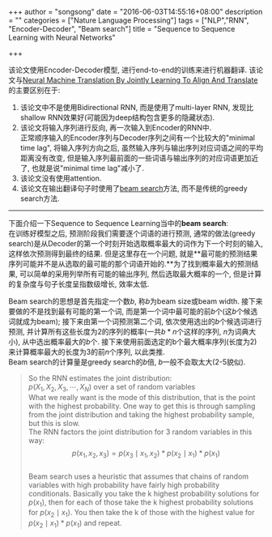 +++
author = "songsong"
date = "2016-06-03T14:55:16+08:00"
description = ""
categories = ["Nature Language Processing"]
tags = ["NLP","RNN", "Encoder-Decoder", "Beam search"]
title = "Sequence to Sequence Learning with Neural Networks"

+++
      

该论文使用Encoder-Decoder模型, 进行end-to-end的训练来进行机器翻译. 该论文与[Neural Machine Translation By Jointly Learning To Align And Translate](http://blog.songru.org/posts/notebook/Neural_Machine_Translation_By_Jointly_Learning_To_Align_And_Translate_NOTE/)的主要区别在于:   

1. 该论文中不是使用Bidirectional RNN, 而是使用了multi-layer RNN, 发现比shallow RNN效果好(可能因为deep结构包含更多的隐藏状态).    
2. 该论文将输入序列进行反向, 再一次输入到Encoder的RNN中.   
正常顺序输入的Encoder序列与Decoder序列之间有一个比较大的"minimal time lag", 将输入序列方向之后, 虽然输入序列与输出序列对应词语之间的平均距离没有改变, 但是输入序列最前面的一些词语与输出序列的对应词语更加近了, 也就是说"minimal time lag"减小了.    
3. 该论文没有使用attention.   
4. 该论文在输出翻译句子时使用了[beam search](https://en.wikipedia.org/wiki/Beam_search)方法, 而不是传统的greedy search方法.   
<!--more-->
________
下面介绍一下Sequence to Sequence Learning当中的**beam search**:       
在训练好模型之后, 预测阶段我们需要逐个词语的进行预测, 通常的做法(greedy search)是从Decoder的第一个时刻开始选取概率最大的词作为下一个时刻的输入, 这样依次预测得到最终的结果. 但是这里存在一个问题, 就是**最可能的预测结果序列可能并不是从选取的最可能的那个词语开始的.**为了找到概率最大的预测结果, 可以简单的采用列举所有可能的输出序列, 然后选取最大概率的一个, 但是计算的复杂度与句子长度呈指数级增长, 效率太低.    

Beam search的思想是首先指定一个数$b$, 称$b$为beam size或beam width. 接下来要做的不是找到最有可能的第一个词, 而是第一个词中最可能的前$b$个(这$b$个候选词就成为beam); 接下来由第一个词预测第二个词, 依次使用选出的$b$个候选词进行预测, 并计算所有这些长度为2的序列的概率(一共$b*n$个这样的序列, $n$为词典大小), 从中选出概率最大的$b$个. 接下来使用前面选定的b个最大概率序列(长度为2)来计算概率最大的长度为3的前$n$个序列, 以此类推.      
Beam search的计算量是greedy search的$b$倍, $b$一般不会取太大(2-5貌似).    


>So the RNN estimates the joint distribution:   
>$p(X_1, X_2, X_3, \cdots, X_N)$ over a set of random variables   
>What we really want is the mode of this distribution, that is the point with the highest probability. One way to get this is through sampling from the joint distribution and taking the highest probability sample, but this is slow.    
>The RNN factors the joint distribution for 3 random variables in this way:   
>$$p(x_1, x_2, x_3) = p(x_3 \mid x_1,x_2) * p(x_2 \mid x_1) * p(x_1)$$   
>Beam search uses a heuristic that assumes that chains of random variables with high probability have fairly high probability conditionals. Basically you take the k highest probability solutions for $p(x_1)$, then for each of those take the k highest probability solutions for $p(x_2 \mid x_1)$. You then take the k of those with the highest value for $p(x_2 \mid x_1) * p(x_1)$ and repeat.   
